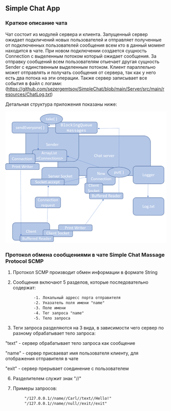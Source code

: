 ## Simple Chat App

### Краткое описание чата

Чат состоит из модулей сервера и клиента. 
Запущенный сервер ожидает подкличений новых пользователей и отправляет полученные от подключенных пользователей сообщения всем кто в данный момент находится в чате.
При новом подключении создается сущность Connection с выделенным потоком который ожидает сообщения. 
За отправку сообщений всем пользователям отыечает другая сущность Sender с единственным выделенным потоком.
Клиент параллельно может отправлять и получать сообщения от сервера, так как у него есть два потока на эти операции. Также сервер записывает все события в файл с логами: 
(https://github.com/sezergemtsov/SimpleChat/blob/main/Server/src/main/resources/ChatLog.txt)

Детальная структура приложения показаны ниже:

![alt text](https://github.com/sezergemtsov/SimpleChat/blob/main/Server/src/main/resources/SimpleChatSchema.png)

### Протокол обмена сообщениями в чате Simple Chat Massage Protocol SCMP

1. Протокол SCMP производит обмен информации в формате String


2. Сообщения включают 5 разделов, которые последовательно содержат:
   
                -1. Локальный адресс порта отправителя
                -2. Указатель поля имени "name"
                -3. Поле имени
                -4. Тег запроса "name"
                -5. Тело запроса


4. Теги запроса разделяются на 3 вида, в зависимости чего сервер по разному обрабатывает тело запроса:

"text" - сервер обрабатывает тело запроса как сообщение

"name" - сервер присваеват имя пользователя клиенту, для отображения отправителя в чате

"exit" - сервер прерывает соединение с пользователем

6. Разделителем служит знак "//"


8. Примеры запросов:

            "/127.0.0.1//name//Carl//text//Hello!"
            "/127.0.0.1//name//null//exit//exit"


